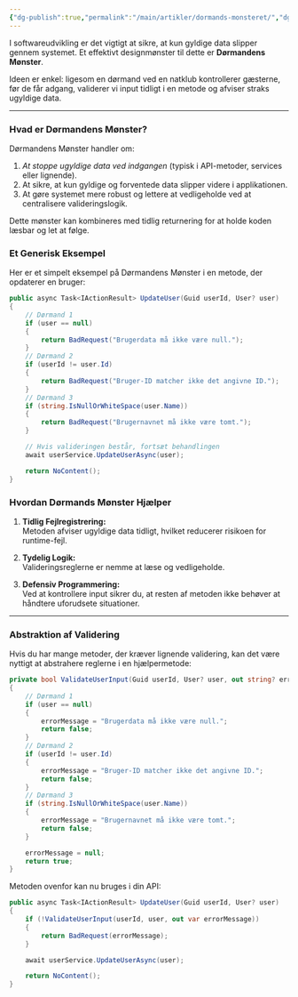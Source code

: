 ```yaml
---
{"dg-publish":true,"permalink":"/main/artikler/dormands-monsteret/","dgHomeLink":"false","dgShowBacklinks":"false","dgShowFileTree":"false","dgEnableSearch":"false","created":"2024-12-05T13:05:12.608+01:00"}
---
```


I softwareudvikling er det vigtigt at sikre, at kun gyldige data slipper gennem systemet. Et effektivt designmønster til dette er **Dørmandens Mønster**. 

Ideen er enkel: ligesom en dørmand ved en natklub kontrollerer gæsterne, før de får adgang, validerer vi input tidligt i en metode og afviser straks ugyldige data.

---
### **Hvad er Dørmandens Mønster?**

Dørmandens Mønster handler om:

1. *At stoppe ugyldige data ved indgangen* (typisk i API-metoder, services eller lignende).
2. At sikre, at kun gyldige og forventede data slipper videre i applikationen.
3. At gøre systemet mere robust og lettere at vedligeholde ved at centralisere valideringslogik.

Dette mønster kan kombineres med tidlig returnering for at holde koden læsbar og let at følge.

### **Et Generisk Eksempel**

Her er et simpelt eksempel på Dørmandens Mønster i en metode, der opdaterer en bruger:

```csharp
public async Task<IActionResult> UpdateUser(Guid userId, User? user)
{
    // Dørmand 1
    if (user == null)
    {
        return BadRequest("Brugerdata må ikke være null.");
    }
	// Dørmand 2
    if (userId != user.Id)
    {
        return BadRequest("Bruger-ID matcher ikke det angivne ID.");
    }
	// Dørmand 3
    if (string.IsNullOrWhiteSpace(user.Name))
    {
        return BadRequest("Brugernavnet må ikke være tomt.");
    }

    // Hvis valideringen består, fortsæt behandlingen
    await userService.UpdateUserAsync(user);

    return NoContent();
}
```
### **Hvordan Dørmands Mønster Hjælper**

1. **Tidlig Fejlregistrering:**  
    Metoden afviser ugyldige data tidligt, hvilket reducerer risikoen for runtime-fejl.
    
2. **Tydelig Logik:**  
    Valideringsreglerne er nemme at læse og vedligeholde.
    
3. **Defensiv Programmering:**  
    Ved at kontrollere input sikrer du, at resten af metoden ikke behøver at håndtere uforudsete situationer.
    

---

### **Abstraktion af Validering**

Hvis du har mange metoder, der kræver lignende validering, kan det være nyttigt at abstrahere reglerne i en hjælpermetode:

```csharp
private bool ValidateUserInput(Guid userId, User? user, out string? errorMessage)
{
	// Dørmand 1
    if (user == null)
    {
        errorMessage = "Brugerdata må ikke være null.";
        return false;
    }
	// Dørmand 2
    if (userId != user.Id)
    {
        errorMessage = "Bruger-ID matcher ikke det angivne ID.";
        return false;
    }
	// Dørmand 3
    if (string.IsNullOrWhiteSpace(user.Name))
    {
        errorMessage = "Brugernavnet må ikke være tomt.";
        return false;
    }

    errorMessage = null;
    return true;
}
```

Metoden ovenfor kan nu bruges i din API:
```csharp
public async Task<IActionResult> UpdateUser(Guid userId, User? user)
{
    if (!ValidateUserInput(userId, user, out var errorMessage))
    {
        return BadRequest(errorMessage);
    }

    await userService.UpdateUserAsync(user);

    return NoContent();
}
```
